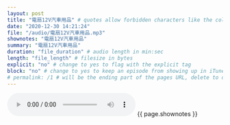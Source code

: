 ```yaml
---
layout: post
title: "電扇12V汽車用品" # quotes allow forbidden characters like the colon
date: "2020-12-30 14:21:24"
file: "/audio/電扇12V汽車用品.mp3"
shownotes: "電扇12V汽車用品"
summary: "電扇12V汽車用品"
duration: "file_duration" # audio length in min:sec
length: "file_length" # filesize in bytes
explicit: "no" # change to yes to flag with the explicit tag
block: "no" # change to yes to keep an episode from showing up in iTunes
# permalink: /1 # will be the ending part of the pages URL, delete to default to the title
---
```


<audio controls>
<source src="{{site.url}}{{site.baseurl}}{{ page.file }}" type="audio/x-mp3">
Your browser does not support the audio element.
</audio>
{{ page.shownotes }}
